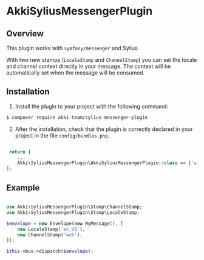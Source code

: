 # AkkiSyliusMessengerPlugin

## Overview

This plugin works with ```symfony/messenger``` and Sylius.

With two new stamps (```LocaleStamp``` and ```ChannelStamp```) you can set the locale and channel context directly in your message.
The context will be automatically set when the message will be consumed.

## Installation

1. Install the plugin to your project with the following command:

```bash
$ composer require akki-team/sylius-messenger-plugin
```

2. After the installation, check that the plugin is correctly declared in your project in the file `config/bundles.php`.

```php

 return [
    ...
    Akki\SyliusMessengerPlugin\AkkiSyliusMessengerPlugin::class => ['all' => true],
];
 ```

## Example

```php

use Akki\SyliusMessengerPlugin\Stamp\ChannelStamp;
use Akki\SyliusMessengerPlugin\Stamp\LocaleStamp;

$envelope = new Envelope(new MyMessage(), [
    new LocaleStamp('en_US'),
    new ChannelStamp('web'),
]);

$this->bus->dispatch($envelope);
```
